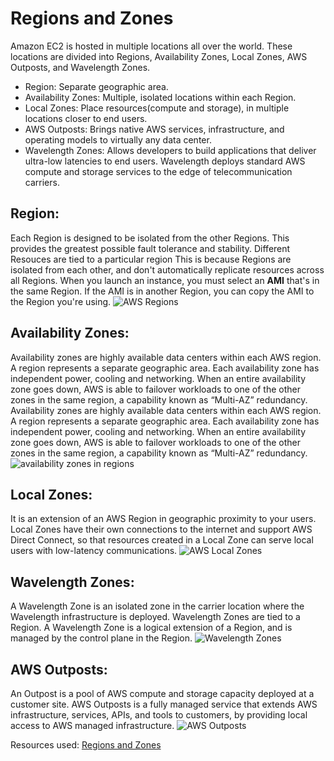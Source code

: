 # Regions and Zones
  Amazon EC2 is hosted in multiple locations all over the world. These locations are divided into Regions, Availability Zones, Local Zones, AWS Outposts, and Wavelength Zones.
  - Region: Separate geographic area.
  - Availability Zones: Multiple, isolated locations within each Region.
  - Local Zones: Place resources(compute and storage), in multiple locations closer to end users.
  - AWS Outposts: Brings native AWS services, infrastructure, and operating models to virtually any data center.
  - Wavelength Zones: Allows developers to build applications that deliver ultra-low latencies to end users. Wavelength deploys standard AWS compute and storage services to the edge of telecommunication carriers.

## Region:
  Each Region is designed to be isolated from the other Regions. This provides the greatest possible fault tolerance and stability. Different Resouces are tied to a particular region
  This is because Regions are isolated from each other, and don't automatically replicate resources across all Regions.
  When you launch an instance, you must select an **AMI** that's in the same Region. If the AMI is in another Region, you can copy the AMI to the Region you're using.
  ![AWS Regions](https://l3snh1odsii3hndbd2rovotm-wpengine.netdna-ssl.com/wp-content/uploads/2017/09/aws_regions_map-1024x580.png)

## Availability Zones:
  Availability zones are highly available data centers within each AWS region. A region represents a separate geographic area. Each availability zone has independent power, cooling and networking. 
  When an entire availability zone goes down, AWS is able to failover workloads to one of the other zones in the same region, a capability known as “Multi-AZ” redundancy.
  Availability zones are highly available data centers within each AWS region. A region represents a separate geographic area. Each availability zone has independent power, cooling and networking. 
  When an entire availability zone goes down, AWS is able to failover workloads to one of the other zones in the same region, a capability known as “Multi-AZ” redundancy.
  ![availability zones in regions](https://cloud.netapp.com/hs-fs/hubfs/aws_regions-1.png?width=505&name=aws_regions-1.png)
  
## Local Zones:
   It is an extension of an AWS Region in geographic proximity to your users. Local Zones have their own connections to the internet and support AWS Direct Connect, so that resources created in a Local Zone can serve local users with low-latency communications.
   ![AWS Local Zones](https://docs.aws.amazon.com/AWSEC2/latest/UserGuide/images/region-with-lzs.png)
   
## Wavelength Zones:
   A Wavelength Zone is an isolated zone in the carrier location where the Wavelength infrastructure is deployed. Wavelength Zones are tied to a Region. A Wavelength Zone is a logical extension of a Region, and is managed by the control plane in the Region.
   ![Wavelength Zones](https://docs.aws.amazon.com/AWSEC2/latest/UserGuide/images/region-with-wavelength-zones.png)
   
## AWS Outposts:
   An Outpost is a pool of AWS compute and storage capacity deployed at a customer site. AWS Outposts is a fully managed service that extends AWS infrastructure, services, APIs, and tools to customers, by providing local access to AWS managed infrastructure.
   ![AWS Outposts](https://docs.aws.amazon.com/AWSEC2/latest/UserGuide/images/region-with-outpost.png)
   
   Resources used: [Regions and Zones](https://docs.aws.amazon.com/AWSEC2/latest/UserGuide/using-regions-availability-zones.html)
